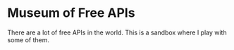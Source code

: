 # Museum of Free APIs

There are a lot of free APIs in the world. This is a sandbox where I play with some of them.
